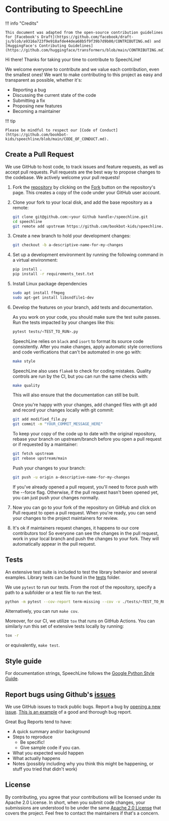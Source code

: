 # Contributing to SpeechLine

!!! info "Credits"

    This document was adapted from the open-source contribution guidelines for [Facebook's Draft](https://github.com/facebook/draft-js/blob/a9316a723f9e918afde44dea68b5f9f39b7d9b00/CONTRIBUTING.md) and [HuggingFace's Contributing Guidelines](https://github.com/huggingface/transformers/blob/main/CONTRIBUTING.md).


Hi there! Thanks for taking your time to contribute to SpeechLine!

We welcome everyone to contribute and we value each contribution, even the smallest ones! We want to make contributing to this project as easy and transparent as possible, whether it's:

- Reporting a bug
- Discussing the current state of the code
- Submitting a fix
- Proposing new features
- Becoming a maintainer

!!! tip

    Please be mindful to respect our [Code of Conduct](https://github.com/bookbot-kids/speechline/blob/main/CODE_OF_CONDUCT.md).

## Create a Pull Request

We use GitHub to host code, to track issues and feature requests, as well as accept pull requests. Pull requests are the best way to propose changes to the codebase. We actively welcome your pull requests!

1. Fork the [repository](https://github.com/bookbot-kids/speechline) by clicking on the [Fork](https://github.com/bookbot-kids/speechline/fork) button on the repository's page. This creates a copy of the code under your GitHub user account.
   
2. Clone your fork to your local disk, and add the base repository as a remote:

    ```sh
    git clone git@github.com:<your Github handle>/speechline.git
    cd speechline
    git remote add upstream https://github.com/bookbot-kids/speechline.git
    ```

3. Create a new branch to hold your development changes:

    ```sh
    git checkout -b a-descriptive-name-for-my-changes
    ```

4. Set up a development environment by running the following command in a virtual environment:

    ```sh
    pip install .
    pip install -r requirements_test.txt
    ```

5. Install Linux package dependencies

    ```sh
    sudo apt install ffmpeg
    sudo apt-get install libsndfile1-dev
    ```

6. Develop the features on your branch, add tests and documentation.

    As you work on your code, you should make sure the test suite passes. Run the tests impacted by your changes like this:

    ```sh
    pytest tests/<TEST_TO_RUN>.py
    ```

    SpeechLine relies on `black` and `isort` to format its source code consistently. After you make changes, apply automatic style corrections and code verifications that can't be automated in one go with:

    ```sh
    make style
    ```

    SpeechLine also uses `flake8` to check for coding mistakes. Quality controls are run by the CI, but you can run the same checks with:

    ```sh
    make quality
    ```

    This will also ensure that the documentation can still be built.

    Once you're happy with your changes, add changed files with git add and record your changes locally with git commit:

    ```sh
    git add modified_file.py
    git commit -m "YOUR_COMMIT_MESSAGE_HERE"
    ```

    To keep your copy of the code up to date with the original repository, rebase your branch on upstream/branch before you open a pull request or if requested by a maintainer:

    ```sh
    git fetch upstream
    git rebase upstream/main
    ```

    Push your changes to your branch:

    ```sh
    git push -u origin a-descriptive-name-for-my-changes
    ```

    If you've already opened a pull request, you'll need to force push with the --force flag. Otherwise, if the pull request hasn't been opened yet, you can just push your changes normally.

7. Now you can go to your fork of the repository on GitHub and click on Pull request to open a pull request. When you're ready, you can send your changes to the project maintainers for review.

8. It's ok if maintainers request changes, it happens to our core contributors too! So everyone can see the changes in the pull request, work in your local branch and push the changes to your fork. They will automatically appear in the pull request.

## Tests

An extensive test suite is included to test the library behavior and several examples. Library tests can be found in the [tests](https://github.com/bookbot-kids/speechline/tree/main/tests) folder.

We use `pytest` to run our tests. From the root of the repository, specify a path to a subfolder or a test file to run the test.

```sh
python -m pytest --cov-report term-missing --cov -v ./tests/<TEST_TO_RUN>.py
```

Alternatively, you can run `make cov`.

Moreover, for our CI, we utilize `tox` that runs on GitHub Actions. You can similarly run this set of extensive tests locally by running:

```sh
tox -r
```

or equivalently, `make test`. 

## Style guide

For documentation strings, SpeechLine follows the [Google Python Style Guide](https://google.github.io/styleguide/pyguide.html).

## Report bugs using Github's [issues](https://github.com/bookbot-kids/speechline/issues)

We use GitHub issues to track public bugs. Report a bug by [opening a new issue](https://github.com/bookbot-kids/speechline/issues/new). [This is an example](http://stackoverflow.com/q/12488905/180626) of a good and thorough bug report.

Great Bug Reports tend to have:

- A quick summary and/or background
- Steps to reproduce
    - Be specific!
    - Give sample code if you can.
- What you expected would happen
- What actually happens
- Notes (possibly including why you think this might be happening, or stuff you tried that didn't work)

## License
By contributing, you agree that your contributions will be licensed under its Apache 2.0 License. In short, when you submit code changes, your submissions are understood to be under the same [Apache 2.0 License](https://www.apache.org/licenses/LICENSE-2.0) that covers the project. Feel free to contact the maintainers if that's a concern.